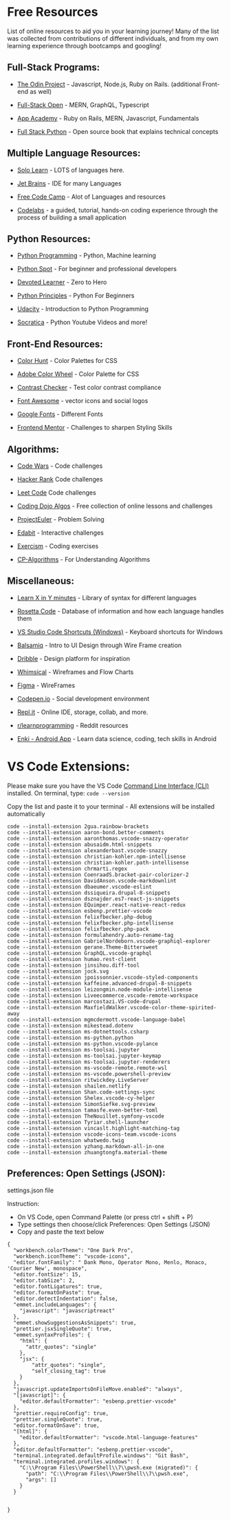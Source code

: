 # Free Resources 
List of online resources to aid you in your learning journey! Many of the list was collected from contributions of different individuals, and from my own learning experience through bootcamps and googling!

## Full-Stack Programs:

- <a href="https://theodinproject.com/" target="_new">The Odin Project</a> - Javascript, Node.js, Ruby on Rails. (additional Front-end as well)

- <a href="https://fullstackopen.com/en" target="_new">Full-Stack Open</a> - MERN, GraphQL, Typescript

- <a href="https://open.appacademy.io/" target="_new">App Academy</a> - Ruby on Rails, MERN, Javascript, Fundamentals

- <a href="https://www.fullstackpython.com/table-of-contents.html" target="_new">Full Stack Python</a> -  Open source book that explains technical concepts



## Multiple Language Resources:

- <a href="https://www.sololearn.com/" target="_new">Solo Learn</a> - LOTS of languages here.

- <a href="https://www.jetbrains.com/" target="_new">Jet Brains</a> - IDE for many Languages
- <a href="https://www.freecodecamp.org/" target="_new">Free Code Camp</a> - Alot of Languages and resources

- <a href="https://codelabs.developers.google.com/" target="_new">Codelabs</a> -  a guided, tutorial, hands-on coding experience through the process of building a small application


## Python Resources:

- <a href="https://pythonprogramming.net/" target="_new">Python Programming</a> - Python, Machine learning

- <a href="https://pythonspot.com/" target="_new">Python Spot</a> - For beginner and professional developers

- <a href="https://devotedlearner.com/how-to-become-a-machine-learning-engineer/#Introduction" target="_new">Devoted Learner</a> - Zero to Hero

- <a href="https://pythonprinciples.com/" target="_new">Python Principles</a> - Python For Beginners

- <a href="https://www.udacity.com/course/introduction-to-python--ud1110" target="_new">Udacity</a> - Introduction to Python Programming

- <a href="https://www.youtube.com/watch?v=bY6m6_IIN94&t=4s" target="_new">Socratica</a> - Python Youtube Videos and more!



## Front-End Resources:

- <a href="https://colorhunt.co/" target="_new">Color Hunt</a> - Color Palettes for CSS

- <a href="https://color.adobe.com/create/color-wheel" target="_new">Adobe Color Wheel</a> - Color Palette for CSS

- <a href="https://contrastchecker.com/" target="_new">Contrast Checker</a> - Test color contrast compliance

- <a href="https://fontawesome.com/" target="_new">Font Awesome</a> - vector icons and social logos

- <a href="https://fonts.google.com/" target="_new">Google Fonts</a> - Different Fonts

- <a href="https://www.frontendmentor.io/challenges/insure-landing-page-uTU68JV8/intro" target="_new">Frontend Mentor</a> - Challenges to sharpen Styling Skills



## Algorithms:

- <a href="https://www.codewars.com/" target="_new">Code Wars</a> - Code challenges

- <a href="https://www.hackerrank.com/" target="_new">Hacker Rank</a> Code challenges

- <a href="https://leetcode.com/problemset/algorithms/" target="_new">Leet Code</a> Code challenges

- <a href="https://algorithm.codingdojo.com/lesson" target="_new">Coding Dojo Algos</a> - Free collection of online lessons and challenges 

- <a href="https://projecteuler.net/archives" target="_new">ProjectEuler</a> - Problem Solving

- <a href="https://edabit.com/" target="_new">Edabit</a> - Interactive challenges

- <a href="https://www.exercism.io/" target="_new">Exercism</a> - Coding exercises 

- <a href="http://cp-algorithms.com/" target="_new">CP-Algorithms</a> - For Understanding Algorithms



## Miscellaneous:

- <a href="https://learnxinyminutes.com/" target="_new">Learn X in Y minutes</a> - Library of syntax for different languages

- <a href="http://rosettacode.org/wiki/Rosetta_Code" target="_new">Rosetta Code</a> - Database of information and how each language handles them

- <a href="https://code.visualstudio.com/shortcuts/keyboard-shortcuts-windows.pdf" target="_new">VS Studio Code Shortcuts (Windows)</a> - Keyboard shortcuts for Windows

- <a href="https://balsamiq.com/learn/courses/intro-to-ui-design/" target="_new">Balsamiq</a> - Intro to UI Design  through Wire Frame creation

- <a href="https://dribbble.com/" target="_new">Dribble</a> - Design platform for inspiration

- <a href="https://whimsical.com/" target="_new">Whimsical</a> - Wireframes and Flow Charts

- <a href="https://www.figma.com/" target="_new">Figma</a> - WireFrames

- <a href="https://codepen.io/" target="_new">Codepen.io</a> - Social development environment

- <a href="https://repl.it/" target="_new">Repl.it</a> - Online IDE, storage, collab, and more.

- <a href="https://www.reddit.com/r/learnprogramming/wiki/faq" target="_new"> r/learnprogramming</a> - Reddit resources

- <a href="https://play.google.com/store/apps/details?id=com.enki.insights&hl=en_US" target="_new">Enki - Android App</a> - Learn data science, coding, tech skills in Android

# VS Code Extensions: 
Please make sure you have the VS Code <a href="https://code.visualstudio.com/docs/editor/command-line" target="_new">Command Line Interface (CLI)</a> installed. On terminal, type: ```code --version```

Copy the list and paste it to your terminal  - All extensions will be installed automatically

```
code --install-extension 2gua.rainbow-brackets
code --install-extension aaron-bond.better-comments
code --install-extension aaronthomas.vscode-snazzy-operator
code --install-extension abusaidm.html-snippets
code --install-extension alexanderbast.vscode-snazzy
code --install-extension christian-kohler.npm-intellisense
code --install-extension christian-kohler.path-intellisense
code --install-extension chrmarti.regex
code --install-extension CoenraadS.bracket-pair-colorizer-2
code --install-extension DavidAnson.vscode-markdownlint
code --install-extension dbaeumer.vscode-eslint
code --install-extension dssiqueira.drupal-8-snippets
code --install-extension dsznajder.es7-react-js-snippets
code --install-extension EQuimper.react-native-react-redux
code --install-extension esbenp.prettier-vscode
code --install-extension felixfbecker.php-debug
code --install-extension felixfbecker.php-intellisense
code --install-extension felixfbecker.php-pack
code --install-extension formulahendry.auto-rename-tag
code --install-extension GabrielNordeborn.vscode-graphiql-explorer
code --install-extension gerane.Theme-Bittersweet
code --install-extension GraphQL.vscode-graphql
code --install-extension humao.rest-client
code --install-extension jinsihou.diff-tool
code --install-extension jock.svg
code --install-extension jpoissonnier.vscode-styled-components
code --install-extension kaffeine.advanced-drupal-8-snippets
code --install-extension leizongmin.node-module-intellisense
code --install-extension Liveecommerce.vscode-remote-workspace
code --install-extension marcostazi.VS-code-drupal
code --install-extension MaxfieldWalker.vscode-color-theme-spirited-away
code --install-extension mgmcdermott.vscode-language-babel
code --install-extension mikestead.dotenv
code --install-extension ms-dotnettools.csharp
code --install-extension ms-python.python
code --install-extension ms-python.vscode-pylance
code --install-extension ms-toolsai.jupyter
code --install-extension ms-toolsai.jupyter-keymap
code --install-extension ms-toolsai.jupyter-renderers
code --install-extension ms-vscode-remote.remote-wsl
code --install-extension ms-vscode.powershell-preview
code --install-extension ritwickdey.LiveServer
code --install-extension shailen.netlify
code --install-extension Shan.code-settings-sync
code --install-extension Shelex.vscode-cy-helper
code --install-extension SimonSiefke.svg-preview
code --install-extension tamasfe.even-better-toml
code --install-extension TheNouillet.symfony-vscode
code --install-extension Tyriar.shell-launcher
code --install-extension vincaslt.highlight-matching-tag
code --install-extension vscode-icons-team.vscode-icons
code --install-extension whatwedo.twig
code --install-extension yzhang.markdown-all-in-one
code --install-extension zhuangtongfa.material-theme

```


## Preferences: Open Settings (JSON):
settings.json file

Instruction:
- On VS Code, open Command Palette (or press ctrl + shift + P) 
- Type settings then choose/click Preferences: Open Settings (JSON)
- Copy and paste the text below

```
{
  "workbench.colorTheme": "One Dark Pro",
  "workbench.iconTheme": "vscode-icons",
  "editor.fontFamily": " Dank Mono, Operator Mono, Menlo, Monaco, 'Courier New', monospace",
  "editor.fontSize": 15,
  "editor.tabSize": 2,
  "editor.fontLigatures": true,
  "editor.formatOnPaste": true,
  "editor.detectIndentation": false,
  "emmet.includeLanguages": {
    "javascript": "javascriptreact"
  },
  "emmet.showSuggestionsAsSnippets": true,
  "prettier.jsxSingleQuote": true,
  "emmet.syntaxProfiles": {
    "html": {
      "attr_quotes": "single"
    },
    "jsx": {
        "attr_quotes": "single",
        "self_closing_tag": true
    }
  },
  "javascript.updateImportsOnFileMove.enabled": "always",
  "[javascript]": {
    "editor.defaultFormatter": "esbenp.prettier-vscode"
  },
  "prettier.requireConfig": true,
  "prettier.singleQuote": true,
  "editor.formatOnSave": true,
  "[html]": {
    "editor.defaultFormatter": "vscode.html-language-features"
  },
  "editor.defaultFormatter": "esbenp.prettier-vscode",
  "terminal.integrated.defaultProfile.windows": "Git Bash",
  "terminal.integrated.profiles.windows": {
    "C:\\Program Files\\PowerShell\\7\\pwsh.exe (migrated)": {
      "path": "C:\\Program Files\\PowerShell\\7\\pwsh.exe",
      "args": []
    }
  }
 
 
}

```
